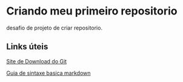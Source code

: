 # Criando meu primeiro repositorio
desafio de projeto de criar repositorio. 

## Links úteis
[Site de Download do Git](https://git-scm.com/)

[Guia de sintaxe basica markdown](https://www.markdownguide.org/basic-syntax/)
